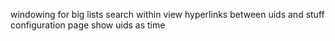 windowing for big lists
search within view
hyperlinks between uids and stuff
configuration page
show uids as time